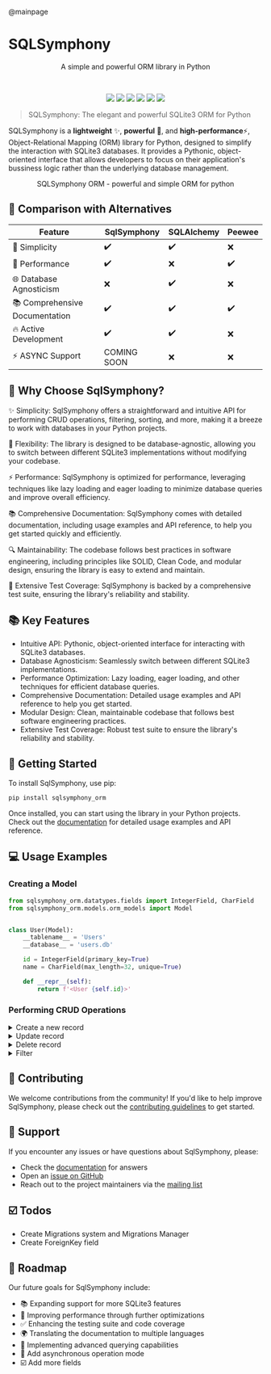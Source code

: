 @mainpage
# SQLSymphony

<p align="center">A simple and powerful ORM library in Python</p>
<br>
<p align="center">
	<img src="https://img.shields.io/github/languages/top/alexeev-prog/SQLSymphony?style=for-the-badge">
	<img src="https://img.shields.io/github/languages/count/alexeev-prog/SQLSymphony?style=for-the-badge">
	<img src="https://img.shields.io/github/license/alexeev-prog/SQLSymphony?style=for-the-badge">
	<img src="https://img.shields.io/github/stars/alexeev-prog/SQLSymphony?style=for-the-badge">
	<img src="https://img.shields.io/github/issues/alexeev-prog/SQLSymphony?style=for-the-badge">
	<img src="https://img.shields.io/github/last-commit/alexeev-prog/SQLSymphony?style=for-the-badge">
</p>

 > SQLSymphony: The elegant and powerful SQLite3 ORM for Python

SQLSymphony is a **lightweight** ✨, **powerful** 💪, and **high-performance**⚡️, Object-Relational Mapping (ORM) library for Python, designed to simplify the interaction with SQLite3 databases. It provides a Pythonic, object-oriented interface that allows developers to focus on their application's bussiness logic rather than the underlying database management.

<p align='center'>SQLSymphony ORM - powerful and simple ORM for python</p>

## 🌟 Comparison with Alternatives

| Feature                          | SqlSymphony  | SQLAlchemy | Peewee  |
| -------------------------------- | ------------ | ---------- | ------- |
| 💫 Simplicity                    | ✔️          | ✔️         | ❌      |
| 🚀 Performance                   | ✔️          | ❌         | ✔️      |
| 🌐 Database Agnosticism          | ❌          | ✔️         | ❌      |
| 📚 Comprehensive Documentation   | ✔️          | ✔️         | ✔️      |
| 🔥 Active Development            | ✔️          | ✔️         | ❌      |
| ⚡️ ASYNC Support                 | COMING SOON | ❌         | ❌      |

## 🤔 Why Choose SqlSymphony?

✨ Simplicity: SqlSymphony offers a straightforward and intuitive API for performing CRUD operations, filtering, sorting, and more, making it a breeze to work with databases in your Python projects.

💪 Flexibility: The library is designed to be database-agnostic, allowing you to switch between different SQLite3 implementations without modifying your codebase.

⚡️ Performance: SqlSymphony is optimized for performance, leveraging techniques like lazy loading and eager loading to minimize database queries and improve overall efficiency.

📚 Comprehensive Documentation: SqlSymphony comes with detailed documentation, including usage examples and API reference, to help you get started quickly and efficiently.

🔍 Maintainability: The codebase follows best practices in software engineering, including principles like SOLID, Clean Code, and modular design, ensuring the library is easy to extend and maintain.

🧪 Extensive Test Coverage: SqlSymphony is backed by a comprehensive test suite, ensuring the library's reliability and stability.

## 📚 Key Features

- Intuitive API: Pythonic, object-oriented interface for interacting with SQLite3 databases.
- Database Agnosticism: Seamlessly switch between different SQLite3 implementations.
- Performance Optimization: Lazy loading, eager loading, and other techniques for efficient database queries.
- Comprehensive Documentation: Detailed usage examples and API reference to help you get started.
- Modular Design: Clean, maintainable codebase that follows best software engineering practices.
- Extensive Test Coverage: Robust test suite to ensure the library's reliability and stability.

## 🚀 Getting Started

To install SqlSymphony, use pip:

```bash
pip install sqlsymphony_orm
```

Once installed, you can start using the library in your Python projects. Check out the [documentation](https://alexeev-prog.github.io/SQLSymphony) for detailed usage examples and API reference.

## 💻 Usage Examples

### Creating a Model

```python
from sqlsymphony_orm.datatypes.fields import IntegerField, CharField
from sqlsymphony_orm.models.orm_models import Model


class User(Model):
	__tablename__ = 'Users'
	__database__ = 'users.db'

	id = IntegerField(primary_key=True)
	name = CharField(max_length=32, unique=True)

	def __repr__(self):
		return f'<User {self.id}>'
```

### Performing CRUD Operations

<details>
<summary>Create a new record</summary>

```python
user = User(name='Charlie')
user.save()

user2 = User(name='John')
user2.save()

print(user.objects.fetch())
```

</details>

<details>
<summary>Update record</summary>

```python
user2 = User(name="Carl")
user2.save()

user2.update(name="Bobby")

print(user.objects.fetch())
```

</details>

<details>
<summary>Delete record</summary>

```python
user = User(name="Charlie")
user.save()

user2 = User(name="Carl")
user2.save()

user3 = User(name="John")
user3.save()

user3.delete() # delete user3
# OR
user3.delete(field_name="name", field_value="Carl") # delete user2

print(user.objects.fetch())
```

</details>

<details>
<summary>Filter</summary>

```python
user = User(name="Charlie")
user.save()

user2 = User(name="Carl")
user2.save()

user2.update(name="Bobby")

user3 = User(name="John")
user3.save()

user3.delete()

print(user.objects.fetch())
print(user.objects.filter(name="Bobby"))
```

</details>

## 🤝 Contributing

We welcome contributions from the community! If you'd like to help improve SqlSymphony, please check out the [contributing guidelines](https://github.com/alexeev-prog/SqlSymphony/blob/main/CONTRIBUTING.md) to get started.

## 💬 Support

If you encounter any issues or have questions about SqlSymphony, please:

- Check the [documentation](https://alexeev-prog.github.io/SQLSymphony) for answers
- Open an [issue on GitHub](https://github.com/alexeev-prog/SqlSymphony/issues/new)
- Reach out to the project maintainers via the [mailing list](mailto:alexeev.dev@mail.ru)

## ☑️ Todos
 
 + Create Migrations system and Migrations Manager
 + Create ForeignKey field

## 🔮 Roadmap

Our future goals for SqlSymphony include:

- 📚 Expanding support for more SQLite3 features
- 🚀 Improving performance through further optimizations
- ✅ Enhancing the testing suite and code coverage
- 🌍 Translating the documentation to multiple languages
- 🔧 Implementing advanced querying capabilities
- 🚀 Add asynchronous operation mode
- ☑️ Add more fields

